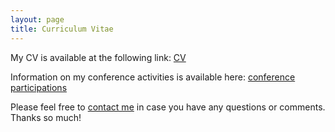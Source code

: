 ```yaml
---
layout: page
title: Curriculum Vitae
---
```


<p>My CV is available at the following link: <a href="https://www.dropbox.com/s/7u0pqa961y8mxr6/JBoston_CV_Oct2018.pdf?dl=0" target="_blank">CV</a></p>



<p>Information on my conference activities is available here: <a href="https://www.dropbox.com/s/my4v02i0wc8a6tq/JBoston_conference.pdf?dl=0" target="_blank">conference participations</a></p>


<p>Please feel free to 
<a href="mailto:jboston@wustl.edu" target="_blank">contact me</a> in case you have any questions or comments. Thanks so much!</p>
